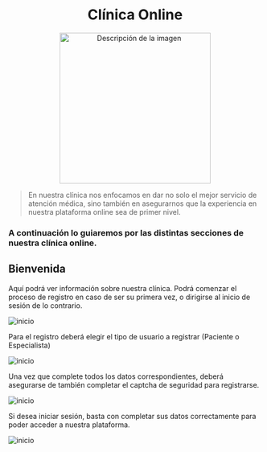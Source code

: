 <div align="center">
  
# Clínica Online
  
<img src="https://firebasestorage.googleapis.com/v0/b/sala-juegos-f7ba1.appspot.com/o/icon.png?alt=media&token=d333c6ea-dd05-41b9-b466-d2b24830c8a4" alt="Descripción de la imagen" width="300"/>
</div>

> En nuestra clínica nos enfocamos en dar no solo el mejor servicio de atención médica, sino también en asegurarnos que la experiencia en nuestra plataforma online sea de primer nivel.

### A continuación lo guiaremos por las distintas secciones de nuestra clínica online.

##  Bienvenida

Aquí podrá ver información sobre nuestra clínica. Podrá comenzar el proceso de registro en caso de ser su primera vez, o dirigirse al inicio de sesión de lo contrario.

![inicio](https://github.com/user-attachments/assets/ea022a8c-c8d6-4bf4-a710-56553c29e5a5)

 Para el registro deberá elegir el tipo de usuario a registrar (Paciente o Especialista)

![inicio](https://github.com/user-attachments/assets/f709d36a-02c1-47cd-8587-ebc9f76e6122)

 Una vez que complete todos los datos correspondientes, deberá asegurarse de también completar el captcha de seguridad para registrarse.

![inicio](https://github.com/user-attachments/assets/c85c81e5-6687-4c2d-a10a-5bb7b0e8851f)

 Si desea iniciar sesión, basta con completar sus datos correctamente para poder acceder a nuestra plataforma.

![inicio](https://github.com/user-attachments/assets/9932fbf2-3ab5-4b9a-b012-10a1264cab0d)





